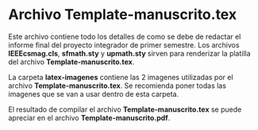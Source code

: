 # Archivo Template-manuscrito.tex

Este archivo contiene todo los detalles de como se debe de redactar el informe final del proyecto integrador de primer semestre. Los archivos __IEEEcsmag.cls__, __sfmath.sty__ y __upmath.sty__ sirven para renderizar la platilla del archivo __Template-manuscrito.tex__.

La carpeta __latex-imagenes__ contiene las 2 imagenes utilizadas por el archivo __Template-manuscrito.tex__. Se recomienda poner todas las imagenes que se van a usar dentro de esta carpeta.

El resultado de compilar el archivo __Template-manuscrito.tex__ se puede apreciar en el archivo __Template-manuscrito.pdf__.
